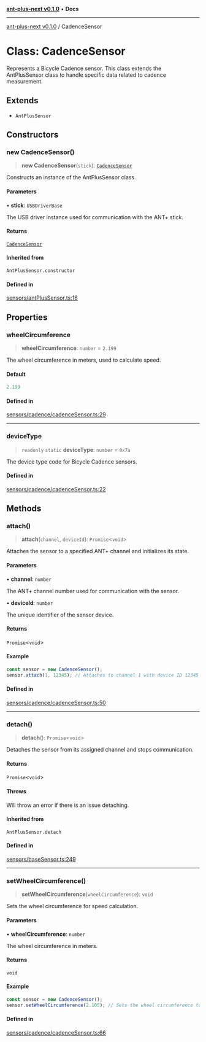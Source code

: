 [**ant-plus-next v0.1.0**](../README.md) • **Docs**

***

[ant-plus-next v0.1.0](../README.md) / CadenceSensor

# Class: CadenceSensor

Represents a Bicycle Cadence sensor.
This class extends the AntPlusSensor class to handle specific data related to cadence measurement.

## Extends

- `AntPlusSensor`

## Constructors

### new CadenceSensor()

> **new CadenceSensor**(`stick`): [`CadenceSensor`](CadenceSensor.md)

Constructs an instance of the AntPlusSensor class.

#### Parameters

• **stick**: `USBDriverBase`

The USB driver instance used for communication with the ANT+ stick.

#### Returns

[`CadenceSensor`](CadenceSensor.md)

#### Inherited from

`AntPlusSensor.constructor`

#### Defined in

[sensors/antPlusSensor.ts:16](https://github.com/Benjamin-Stefan/ant-plus-next/blob/f145b7898a90ecdbfec50821d10da351499b1c22/src/sensors/antPlusSensor.ts#L16)

## Properties

### wheelCircumference

> **wheelCircumference**: `number` = `2.199`

The wheel circumference in meters, used to calculate speed.

#### Default

```ts
2.199
```

#### Defined in

[sensors/cadence/cadenceSensor.ts:29](https://github.com/Benjamin-Stefan/ant-plus-next/blob/f145b7898a90ecdbfec50821d10da351499b1c22/src/sensors/cadence/cadenceSensor.ts#L29)

***

### deviceType

> `readonly` `static` **deviceType**: `number` = `0x7a`

The device type code for Bicycle Cadence sensors.

#### Defined in

[sensors/cadence/cadenceSensor.ts:22](https://github.com/Benjamin-Stefan/ant-plus-next/blob/f145b7898a90ecdbfec50821d10da351499b1c22/src/sensors/cadence/cadenceSensor.ts#L22)

## Methods

### attach()

> **attach**(`channel`, `deviceId`): `Promise`\<`void`\>

Attaches the sensor to a specified ANT+ channel and initializes its state.

#### Parameters

• **channel**: `number`

The ANT+ channel number used for communication with the sensor.

• **deviceId**: `number`

The unique identifier of the sensor device.

#### Returns

`Promise`\<`void`\>

#### Example

```ts
const sensor = new CadenceSensor();
sensor.attach(1, 12345); // Attaches to channel 1 with device ID 12345
```

#### Defined in

[sensors/cadence/cadenceSensor.ts:50](https://github.com/Benjamin-Stefan/ant-plus-next/blob/f145b7898a90ecdbfec50821d10da351499b1c22/src/sensors/cadence/cadenceSensor.ts#L50)

***

### detach()

> **detach**(): `Promise`\<`void`\>

Detaches the sensor from its assigned channel and stops communication.

#### Returns

`Promise`\<`void`\>

#### Throws

Will throw an error if there is an issue detaching.

#### Inherited from

`AntPlusSensor.detach`

#### Defined in

[sensors/baseSensor.ts:249](https://github.com/Benjamin-Stefan/ant-plus-next/blob/f145b7898a90ecdbfec50821d10da351499b1c22/src/sensors/baseSensor.ts#L249)

***

### setWheelCircumference()

> **setWheelCircumference**(`wheelCircumference`): `void`

Sets the wheel circumference for speed calculation.

#### Parameters

• **wheelCircumference**: `number`

The wheel circumference in meters.

#### Returns

`void`

#### Example

```ts
const sensor = new CadenceSensor();
sensor.setWheelCircumference(2.105); // Sets the wheel circumference to 2.105 meters
```

#### Defined in

[sensors/cadence/cadenceSensor.ts:66](https://github.com/Benjamin-Stefan/ant-plus-next/blob/f145b7898a90ecdbfec50821d10da351499b1c22/src/sensors/cadence/cadenceSensor.ts#L66)
